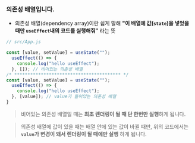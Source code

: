 ### 의존성 배열입니다.

- 의존성 배열(dependency array)이란 쉽게 말해 **"이 배열에 값(`state`)을 넣었을 때만 `useEffect`내의 코드를 실행해줘"** 라는 뜻


```jsx
// src/App.js

const [value, setValue] = useState("");
  useEffect(() => {
    console.log("hello useEffect");
  }, []); // 비어있는 의존성 배열
/* **************************************** */
const [value, setValue] = useState("");
  useEffect(() => {
    console.log("hello useEffect");
  }, [value]); // value가 들어있는 의존성 배열
}
```

> 비어있는 의존성 배열일 때는 **최초 렌더링이 될 때 단 한번만 실행**하게 됩니다. 

> 의존성 배열에 값이 있을 때는 배열 안에 있는 값이 바뀔 때만, 위의 코드에서는 **`value`가 변경이 돼서 렌더링이 될 때에만 실행** 하게 됩니다. 